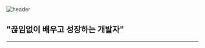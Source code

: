 <!--
**youngjun-kim92/youngjun-kim92** is a ✨ _special_ ✨ repository because its `README.md` (this file) appears on your GitHub profile.

Here are some ideas to get you started:

- 🔭 I’m currently working on ...
- 🌱 I’m currently learning ...
- 👯 I’m looking to collaborate on ...
- 🤔 I’m looking for help with ...
- 💬 Ask me about ...
- 📫 How to reach me: ...
- 😄 Pronouns: ...
- ⚡ Fun fact: ...
-->

![header](https://capsule-render.vercel.app/api?type=waving&color=gradient&customColorList=0,2,2,5,30&height=300&section=header&text=YoungJun's%20Github🙂&fontSize=70&fontColor=ffffff)

<div align="left">

## "끊임없이 배우고 성장하는 개발자"

</div>

----------



